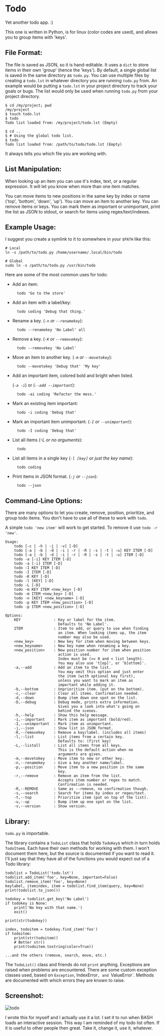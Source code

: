 Todo
====

Yet another todo app. :)

This one is written in Python, is for linux (color codes are used), and
allows you to group items with 'keys'.

File Format:
------------

The file is saved as JSON, so it is hand-editable. It uses a `dict` to store
items in their own 'group' (hence the 'keys'). By default, a single global list
is saved in the same directory as `todo.py`. You can use multiple files by
creating a `todo.lst` in whatever directory you are running `todo.py` from.
An example would be putting a `todo.lst` in your project directory to track
your goals or bugs. The list would only be used when running `todo.py` from
your project directory.

    $ cd /my/project; pwd
    /my/project
    $ touch todo.lst
    $ todo
    Todo list loaded from: /my/project/todo.lst (Empty)

    $ cd ..
    $ # Using the global todo list.
    $ todo
    Todo list loaded from: /path/to/todo/todo.lst (Empty)

It always tells you which file you are working with.

List Manipulation:
--------------

When looking up an item you can use it's index, text, or a regular expression.
It will let you know when more than one item matches.

You can move items to new positions in the same key by index or name
('top', 'bottom', 'down', 'up'). You can move an item to another key. You can
remove items or keys.
You can mark them as important or unimportant, print the list as JSON to
stdout, or search for items using regex/text/indexes.


Example Usage:
--------------

I suggest you create a symlink to it to somewhere in your `$PATH` like this:

    # Local
    ln -s /path/to/todo.py /home/username/.local/bin/todo

    # Global
    sudo ln -s /path/to/todo.py /usr/bin/todo



Here are some of the most common uses for todo:

* Add an item:

        todo 'Go to the store'

* Add an item with a label/key:

        todo coding 'Debug that thing.'

* Rename a key. (*`-n` or `--renamekey`*):

        todo --renamekey 'No Label' all

* Remove a key. (*`-K` or `--removekey`*):

        todo --removekey 'No Label'

* Move an item to another key. (*`-m` or `--movetokey`*):

        todo --movetokey 'Debug that' 'My key'

* Add an important item, colored bold and bright when listed.

    (*`-a -i`*) or (*`--add --important`*):

        todo -ai coding 'Refactor the mess.'

* Mark an existing item important:

        todo -i coding 'Debug that'

* Mark an important item unimportant. (*`-I` or `--unimportant`*):

        todo -I coding 'Debug that'

* List all items (*-L or no arguments*):

        todo

* List all items in a single key (*`-l [key]` or  just the key name*):

        todo coding

* Print items in JSON format. (*`-j` or `--json`*):

        todo --json



Command-Line Options:
--------------------

There are many options to let you create, remove, position, prioritize, and
group todo items. You don't have to use all of these to work with `todo`.

A simple `todo 'new item'` will work to get started. To remove it use
`todo -r 'new'`.

    Usage:
        todo [-c | -h | -j | -v] [-D]
        todo [-a | -b | -d | -i | -r | -R | -s | -t | -u] KEY ITEM [-D]
        todo [-a | -b | -d | -i | -r | -R | -s | -t | -u] ITEM [-D]
        todo -a [-i] KEY ITEM [-D]
        todo -a [-i] ITEM [-D]
        todo -I KEY ITEM [-D]
        todo -I ITEM [-D]
        todo -K KEY [-D]
        todo -l [KEY] [-D]
        todo -L [-D]
        todo -m KEY ITEM <new_key> [-D]
        todo -m ITEM <new_key> [-D]
        todo -n [KEY] <new_keyname> [-D]
        todo -p KEY ITEM <new_position> [-D]
        todo -p ITEM <new_position> [-D]

    Options:
        KEY               : Key or label for the item.
                            Defaults to 'No Label'.
        ITEM              : Item to add, or query to use when finding
                            an item. When looking items up, the item
                            number may also be used.
        <new_key>         : New key for item when moving between keys.
        <new_keyname>     : New key name when renaming a key.
        <new_position>    : New position number for item when position
                            action is used.
                            Index must be (>= 0 and < list length).
                            You may also use 't[op]', or 'b[ottom]'.
        -a,--add          : Add an item to the list.
                            You may omit this option and just enter
                            the item (with optional key first),
                            unless you want to mark an item as
                            important while adding it.
        -b,--bottom       : Unprioritize item. (put on the bottom).
        -c,--clear        : Clear all items. Confirmation needed.
        -d,--down         : Bump item down one spot on the list.
        -D,--debug        : Debug mode, prints extra information.
                            Gives you a look into what's going on
                            behind the scenes.
        -h,--help         : Show this help message.
        -i,--important    : Mark item as important (bold/red).
        -I,--unimportant  : Mark item as unimportant.
        -j,--json         : Show list in JSON format.
        -K,--removekey    : Remove a key/label. (includes all items)
        -l,--list         : List items from a certain key.
                            Defaults to: (first key)
        -L,--listall      : List all items from all keys.
                            This is the default action when no
                            arguments are given.
        -m,--movetokey    : Move item to new or other key.
        -n,--renamekey    : Give a key another name/label.
        -p,--position     : Move item to a new position in the same
                            key.
        -r,--remove       : Remove an item from the list.
                            Accepts item number or regex to match.
                            Confirmation is needed.
        -R,--REMOVE       : Same as --remove, no confirmation though.
        -s,--search       : Search for items by index or regex/text.
        -t,--top          : Prioritize item (put on top of the list).
        -u,--up           : Bump item up one spot on the list.
        -v,--version      : Show version.


Library:
--------

`todo.py` is importable.

The library contains a `TodoList` class that holds `TodoKey`s which in turn
holds `TodoItem`s. Each have their own methods for working with them. I won't
document them here, but the source is documented if you want to read it.
I'll just say that they have all of the functions you would expect out of a
Todo library:

    todolist = TodoList('todo.lst')
    todolist.add_item('foo', key=None, important=False)
    todolist.remove_item('foo', key=None)
    keylabel, itemindex, item = todolist.find_item(query, key=None)
    print(todolist.to_json())

    todokey = todolist.get_key('No Label')
    if todokey is None:
        print('No key with that name.')
        exit()

    print(str(todokey))

    index, todoitem = todokey.find_item('foo')
    if todoitem:
        print(str(todoitem))
        # Better str()
        print(todoitem.tostring(color=True))

    ...and the others (remove, search, move, etc.)

The `TodoList()` class and friends do not `print` anything. Exceptions are
raised when problems are encountered.
There are some custom exception classes used, based on `Exception`, IndexError`,
and `ValueError`.
Methods are documented with which errors they are known to raise.


Screenshot:
-----------

![todo](http://welbornprod.com/static/images/todo/todo-example.png)


I wrote this for myself and I actually use it a lot. I set it to run when BASH
loads an interactive session. This way I am reminded of my todo list often.
If it is useful to other people then great.
Take it, change it, use it, whatever.

